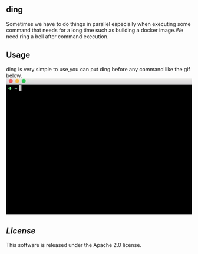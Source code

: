 ## ding
Sometimes we have to do things in parallel especially when executing some command that needs for a long time such as building a docker image.We need ring a bell after command execution.
                                                            
## Usage 
ding is very simple to use,you can put ding before any command like the gif below.
<img src="usage.gif" />

## *License*
This software is released under the Apache 2.0 license.

